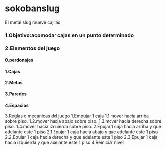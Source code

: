 # sokobanslug
El metal slug mueve cajitas

### 1.Objetivo:acomodar cajas en un punto determinado
### 2.Elementos del juego 
  #### 0.perdonajes
  #### 1.Cajas
  #### 2.Metas
  #### 3.Paredes
  #### 4.Espacios
3.Reglas o mecanicas del juego
  1.Empujar 1 caja
   1.1.mover hacia arriba sobre piso.
   1.2.mover hacia abajo sobre piso.
   1.3.mover hacia derecha sobre piso.
   1.4.mover hacia izquierda sobre piso.
  2.Epujar 1 caja hacia arriba y que adelante este 1 piso
   2.1.Epujar 1 caja hacia abajo y que adelante este 1 piso
   2.2.Epujar 1 caja hacia derecha y que adelante este 1 piso
   2.3.Epujar 1 caja hacia izquierda y que adelante este 1 piso
4.Reiniciar nivel

